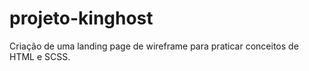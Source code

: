 # projeto-kinghost
Criação de uma landing page de wireframe para praticar conceitos de HTML e  SCSS. 
